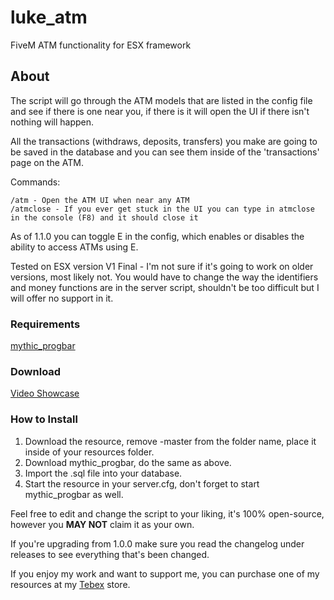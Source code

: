 # luke_atm
FiveM ATM functionality for ESX framework

## About
The script will go through the ATM models that are listed in the config file and see if there is one near you, if there is it will open the UI if there isn't nothing will happen.

All the transactions (withdraws, deposits, transfers) you make are going to be saved in the database and you can see them inside of the 'transactions' page on the ATM.

Commands:
```
/atm - Open the ATM UI when near any ATM
/atmclose - If you ever get stuck in the UI you can type in atmclose in the console (F8) and it should close it
```

As of 1.1.0 you can toggle E in the config, which enables or disables the ability to access ATMs using E.

Tested on ESX version V1 Final - I'm not sure if it's going to work on older versions, most likely not. You would have to change the way the identifiers and money functions are in the server script, shouldn't be too difficult but I will offer no support in it.


### Requirements
<a href="https://github.com/ONyambura/mythic_progbar">mythic_progbar</a>

### Download
[Video Showcase](https://streamable.com/jo9bkv)


### How to Install
1. Download the resource, remove -master from the folder name, place it inside of your resources folder.
2. Download mythic_progbar, do the same as above.
3. Import the .sql file into your database.
4. Start the resource in your server.cfg, don't forget to start mythic_progbar as well.

Feel free to edit and change the script to your liking, it's 100% open-source, however you <b>MAY NOT</b> claim it as your own.

If you're upgrading from 1.0.0 make sure you read the changelog under releases to see everything that's been changed.

If you enjoy my work and want to support me, you can purchase one of my resources at my <a href="https://aurorashop.tebex.io">Tebex</a> store.
